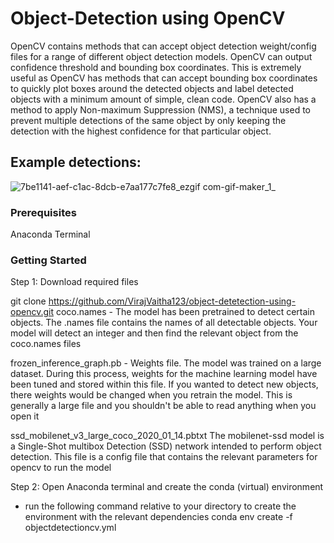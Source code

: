 # Object-Detection using OpenCV
OpenCV contains methods that can accept object detection weight/config files for a range of different object detection models. OpenCV can output confidence threshold and bounding box coordinates. This is extremely useful as OpenCV has methods that can accept bounding box coordinates to quickly plot boxes around the detected objects and label detected objects with a minimum amount of simple, clean code. OpenCV also has a method to apply Non-maximum Suppression (NMS), a technique used to prevent multiple detections of the same object by only keeping the detection with the highest confidence for that particular object.
## Example detections:
![7be1141-aef-c1ac-8dcb-e7aa177c7fe8_ezgif com-gif-maker_1_](https://github.com/Mrsiburaj/object-detection-using-opencv/assets/109068417/81172c0b-cb0c-4618-9751-45a3c8b33c13)

### Prerequisites
Anaconda Terminal

### Getting Started
Step 1: Download required files

 git clone https://github.com/VirajVaitha123/object-detetection-using-opencv.git
coco.names - The model has been pretrained to detect certain objects. The .names file contains the names of all detectable objects. Your model will detect an integer and then find the relevant object from the coco.names files

frozen_inference_graph.pb - Weights file. The model was trained on a large dataset. During this process, weights for the machine learning model have been tuned and stored within this file. If you wanted to detect new objects, there weights would be changed when you retrain the model. This is generally a large file and you shouldn't be able to read anything when you open it

ssd_mobilenet_v3_large_coco_2020_01_14.pbtxt The mobilenet-ssd model is a Single-Shot multibox Detection (SSD) network intended to perform object detection. This file is a config file that contains the relevant parameters for opencv to run the model


Step 2: Open Anaconda terminal and create the conda (virtual) environment
- run the following command relative to your directory to create the environment with the relevant dependencies
conda env create -f objectdetectioncv.yml 


